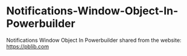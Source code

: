 # Notifications-Window-Object-In-Powerbuilder
Notifications Window Object In Powerbuilder
shared from the website: https://pblib.com

